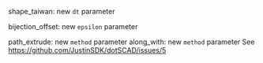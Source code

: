 shape_taiwan: new `dt` parameter

bijection_offset: new `epsilon` parameter


path_extrude: new `method` parameter
along_with: new `method` parameter
See https://github.com/JustinSDK/dotSCAD/issues/5
